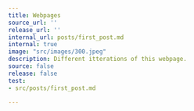 ```yaml
---
title: Webpages
source_url: ''
release_url: ''
internal_url: posts/first_post.md
internal: true
image: "src/images/300.jpeg"
description: Different itterations of this webpage.
source: false
release: false
test:
- src/posts/first_post.md

---
```

